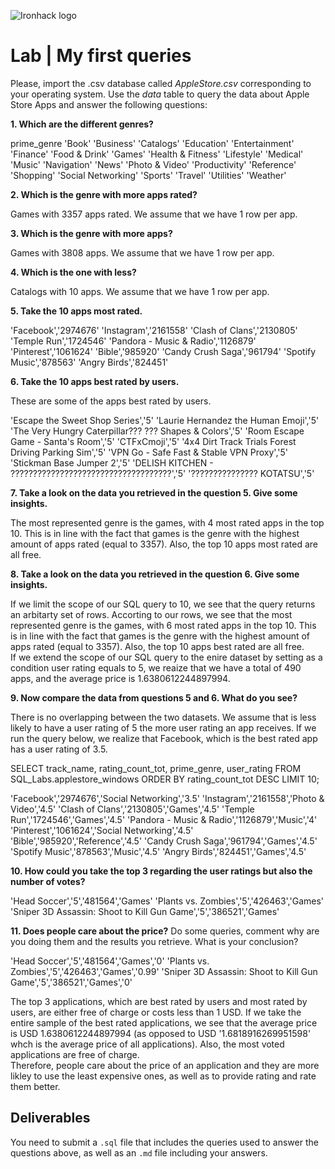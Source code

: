 ![Ironhack logo](https://i.imgur.com/1QgrNNw.png)

# Lab | My first queries

Please, import the .csv database called *AppleStore.csv* corresponding to your operating system. Use the *data* table to query the data about Apple Store Apps and answer the following questions: 

**1. Which are the different genres?**

prime_genre
'Book'
'Business'
'Catalogs'
'Education'
'Entertainment'
'Finance'
'Food & Drink'
'Games'
'Health & Fitness'
'Lifestyle'
'Medical'
'Music'
'Navigation'
'News'
'Photo & Video'
'Productivity'
'Reference'
'Shopping'
'Social Networking'
'Sports'
'Travel'
'Utilities'
'Weather'



**2. Which is the genre with more apps rated?**

Games with 3357 apps rated.
We assume that we have 1 row per app. 



**3. Which is the genre with more apps?**

Games with 3808 apps.
We assume that we have 1 row per app. 



**4. Which is the one with less?**

Catalogs with 10 apps.
We assume that we have 1 row per app. 



**5. Take the 10 apps most rated.**

'Facebook','2974676'
'Instagram','2161558'
'Clash of Clans','2130805'
'Temple Run','1724546'
'Pandora - Music & Radio','1126879'
'Pinterest','1061624'
'Bible','985920'
'Candy Crush Saga','961794'
'Spotify Music','878563'
'Angry Birds','824451'



**6. Take the 10 apps best rated by users.**

These are some of the apps best rated by users.

'Escape the Sweet Shop Series','5'
'Laurie Hernandez the Human Emoji','5'
'The Very Hungry Caterpillar??? ??? Shapes & Colors','5'
'Room Escape Game - Santa\'s Room','5'
'CTFxCmoji','5'
'4x4 Dirt Track Trials Forest Driving Parking Sim','5'
'VPN Go - Safe Fast & Stable VPN Proxy','5'
'Stickman Base Jumper 2','5'
'DELISH KITCHEN - ????????????????????????????????????','5'
'??????????????? KOTATSU','5'


**7. Take a look on the data you retrieved in the question 5. Give some insights.**

The most represented genre is the games, with 4 most rated apps in the top 10. This is in line with the fact that games is the genre with the highest amount of apps rated (equal to 3357).
Also, the top 10 apps most rated are all free.  



**8. Take a look on the data you retrieved in the question 6. Give some insights.**

If we limit the scope of our SQL query to 10, we see that the query returns an arbitarty set of rows. Accorting to our rows, we see that the most represented genre is the games, with 6 most rated apps in the top 10. This is in line with the fact that games is the genre with the highest amount of apps rated (equal to 3357). Also, the top 10 apps best rated are all free.  
If we extend the scope of our SQL query to the enire dataset by setting as a condition user rating equals to 5, we reaize that we have a total of 490 apps, and the average price is 1.6380612244897994.  


**9. Now compare the data from questions 5 and 6. What do you see?**

There is no overlapping between the two datasets. We assume that is less likely to have a user rating of 5 the more user rating an app receives. If we run the query below, we realize that Facebook, which is the best rated app has a user rating of 3.5. 

SELECT track_name, rating_count_tot, prime_genre, user_rating
FROM SQL_Labs.applestore_windows
ORDER BY rating_count_tot DESC
LIMIT 10;

'Facebook','2974676','Social Networking','3.5'
'Instagram','2161558','Photo & Video','4.5'
'Clash of Clans','2130805','Games','4.5'
'Temple Run','1724546','Games','4.5'
'Pandora - Music & Radio','1126879','Music','4'
'Pinterest','1061624','Social Networking','4.5'
'Bible','985920','Reference','4.5'
'Candy Crush Saga','961794','Games','4.5'
'Spotify Music','878563','Music','4.5'
'Angry Birds','824451','Games','4.5'


**10. How could you take the top 3 regarding the user ratings but also the number of votes?**

'Head Soccer','5','481564','Games'
'Plants vs. Zombies','5','426463','Games'
'Sniper 3D Assassin: Shoot to Kill Gun Game','5','386521','Games'


**11. Does people care about the price?** Do some queries, comment why are you doing them and the results you retrieve. What is your conclusion?

'Head Soccer','5','481564','Games','0'
'Plants vs. Zombies','5','426463','Games','0.99'
'Sniper 3D Assassin: Shoot to Kill Gun Game','5','386521','Games','0'



The top 3 applications, which are best rated by users and most rated by users, are either free of charge or costs less than 1 USD.
If we take the entire sample of the best rated applications, we see that the average price is USD 1.6380612244897994 (as opposed to USD '1.6818916269951598' whch is the average price of all applications).
Also, the most voted applications are free of charge.  
 Therefore, people care about the price of an application and they are more likley to use the least expensive ones, as well as to provide rating and rate them better.


## Deliverables 
You need to submit a `.sql` file that includes the queries used to answer the questions above, as well as an `.md` file including your answers. 
